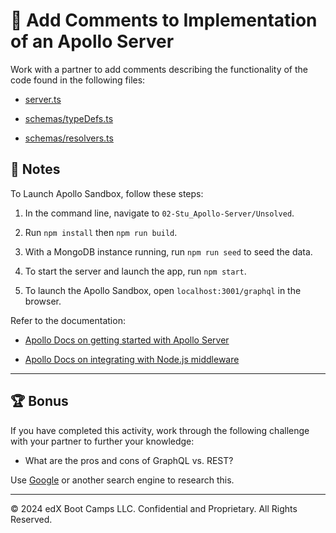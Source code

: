 # 📐 Add Comments to Implementation of an Apollo Server

 Work with a partner to add comments describing the functionality of the code found in the following files:

* [server.ts](./Unsolved/src/server.ts)

* [schemas/typeDefs.ts](./Unsolved/src/schemas/typeDefs.ts)

* [schemas/resolvers.ts](./Unsolved/src/schemas/resolvers.ts)

## 📝 Notes

 To Launch Apollo Sandbox, follow these steps:

  1. In the command line, navigate to `02-Stu_Apollo-Server/Unsolved`.

  2. Run `npm install` then `npm run build`.

  3. With a MongoDB instance running, run `npm run seed` to seed the data.

  4. To start the server and launch the app, run `npm start`.

  5. To launch the Apollo Sandbox, open `localhost:3001/graphql` in the browser.

Refer to the documentation:

* [Apollo Docs on getting started with Apollo Server](https://www.apollographql.com/docs/apollo-server/getting-started)

* [Apollo Docs on integrating with Node.js middleware](https://www.apollographql.com/docs/apollo-server/integrations/building-integrations)

---

## 🏆 Bonus

If you have completed this activity, work through the following challenge with your partner to further your knowledge:

* What are the pros and cons of GraphQL vs. REST?

Use [Google](https://www.google.com) or another search engine to research this.

---
© 2024 edX Boot Camps LLC. Confidential and Proprietary. All Rights Reserved.
